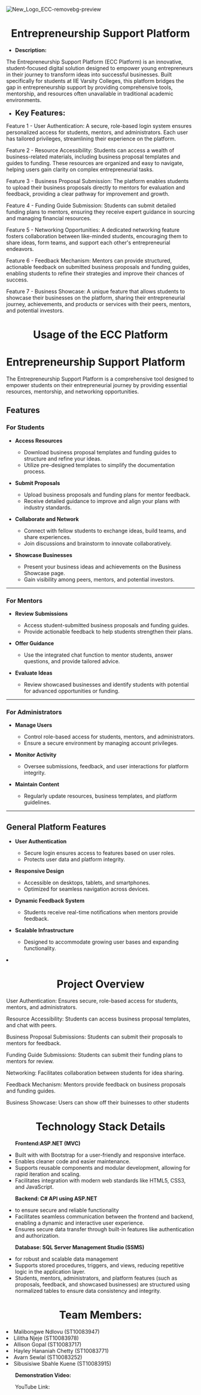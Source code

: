 ![New_Logo_ECC-removebg-preview](https://github.com/user-attachments/assets/e4e01980-144d-4d37-94a1-3e264e58780e)

<div style="text-align: center;">
    <h1>Entrepreneurship Support Platform</h1>
</div>

<ul><li><strong>Description:</strong></li></ul>
<p>The Entrepreneurship Support Platform (ECC Platform) is an innovative, student-focused digital solution designed to empower young entrepreneurs in their journey to transform ideas into successful businesses. Built specifically for students at IIE Varsity Colleges, this platform bridges the gap in entrepreneurship support by providing comprehensive tools, mentorship, and resources often unavailable in traditional academic environments.</p>

<ul><li><strong style="font-size: 20px;">Key Features:</strong></li></ul>
<p>Feature 1 - User Authentication:
A secure, role-based login system ensures personalized access for students, mentors, and administrators. Each user has tailored privileges, streamlining their experience on the platform.</p>

<p>Feature 2 - Resource Accessibility:
Students can access a wealth of business-related materials, including business proposal templates and guides to funding. These resources are organized and easy to navigate, helping users gain clarity on complex entrepreneurial tasks.</p>

<p>Feature 3 - Business Proposal Submission:
The platform enables students to upload their business proposals directly to mentors for evaluation and feedback, providing a clear pathway for improvement and growth.</p>

<p>Feature 4 - Funding Guide Submission:
Students can submit detailed funding plans to mentors, ensuring they receive expert guidance in sourcing and managing financial resources.</p>

<p>Feature 5 - Networking Opportunities:
A dedicated networking feature fosters collaboration between like-minded students, encouraging them to share ideas, form teams, and support each other's entrepreneurial endeavors.</p>

<p>Feature 6 - Feedback Mechanism:
Mentors can provide structured, actionable feedback on submitted business proposals and funding guides, enabling students to refine their strategies and improve their chances of success.</p>

<p>Feature 7 - Business Showcase:
A unique feature that allows students to showcase their businesses on the platform, sharing their entrepreneurial journey, achievements, and products or services with their peers, mentors, and potential investors.</p>

<div style="text-align: center;">
    <h1>Usage of the ECC Platform</h1>
</div>

# **Entrepreneurship Support Platform**

The Entrepreneurship Support Platform is a comprehensive tool designed to empower students on their entrepreneurial journey by providing essential resources, mentorship, and networking opportunities.

## **Features**

### **For Students**
- **Access Resources**  
  - Download business proposal templates and funding guides to structure and refine your ideas.  
  - Utilize pre-designed templates to simplify the documentation process.  

- **Submit Proposals**  
  - Upload business proposals and funding plans for mentor feedback.  
  - Receive detailed guidance to improve and align your plans with industry standards.  

- **Collaborate and Network**  
  - Connect with fellow students to exchange ideas, build teams, and share experiences.  
  - Join discussions and brainstorm to innovate collaboratively.  

- **Showcase Businesses**  
  - Present your business ideas and achievements on the Business Showcase page.  
  - Gain visibility among peers, mentors, and potential investors.  

---

### **For Mentors**
- **Review Submissions**  
  - Access student-submitted business proposals and funding guides.  
  - Provide actionable feedback to help students strengthen their plans.  

- **Offer Guidance**  
  - Use the integrated chat function to mentor students, answer questions, and provide tailored advice.  

- **Evaluate Ideas**  
  - Review showcased businesses and identify students with potential for advanced opportunities or funding.  

---

### **For Administrators**
- **Manage Users**  
  - Control role-based access for students, mentors, and administrators.  
  - Ensure a secure environment by managing account privileges.  

- **Monitor Activity**  
  - Oversee submissions, feedback, and user interactions for platform integrity.  

- **Maintain Content**  
  - Regularly update resources, business templates, and platform guidelines.  

---

## **General Platform Features**
- **User Authentication**  
  - Secure login ensures access to features based on user roles.  
  - Protects user data and platform integrity.  

- **Responsive Design**  
  - Accessible on desktops, tablets, and smartphones.  
  - Optimized for seamless navigation across devices.  

- **Dynamic Feedback System**  
  - Students receive real-time notifications when mentors provide feedback.  

- **Scalable Infrastructure**  
  - Designed to accommodate growing user bases and expanding functionality.
<li></li>
<div style="text-align: center;">
    <h1>Project Overview </h1>
</div>
<p>User Authentication: Ensures secure, role-based access for students, mentors, and administrators.</p>
<p>Resource Accessibility: Students can access business proposal templates, and chat with peers.</p>
<p>Business Proposal Submissions: Students can submit their proposals to mentors for feedback.</p>
<p>Funding Guide Submissions: Students can submit their funding plans to mentors for review.</p>
<p>Networking: Facilitates collaboration between students for idea sharing.</p>
<p>Feedback Mechanism: Mentors provide feedback on business proposals and funding guides.</p>
<p>Business Showcase: Users can show off their buinesses to other students</p>

<div style="text-align: center;">
    <h1>Technology Stack Details</h1>
</div>

<ul><strong>Frontend:ASP.NET (MVC) </strong></ul>
<ul>
  <li>Built with with Bootstrap for a user-friendly and responsive interface.</li>
  <li>Enables cleaner code and easier maintenance.</li>
  <li>Supports reusable components and modular development, allowing for rapid iteration and scaling.</li>
  <li>Facilitates integration with modern web standards like HTML5, CSS3, and JavaScript.</li>
</ul>

<ul><strong>Backend: C# API using ASP.NET</strong></ul>
<ul>
  <li>to ensure secure and reliable functionality</li>
  <li>Facilitates seamless communication between the frontend and backend, enabling a dynamic and interactive user experience.</li>
  <li>Ensures secure data transfer through built-in features like authentication and authorization.</li>
</ul>

<ul><strong>Database: SQL Server Management Studio (SSMS)</strong></ul>
<ul>
  <li>for robust and scalable data management</li>
  <li>Supports stored procedures, triggers, and views, reducing repetitive logic in the application layer.</li>
  <li>Students, mentors, administrators, and platform features (such as proposals, feedback, and showcased businesses) are structured using normalized tables to ensure data consistency and integrity.</li>
</ul>

<div style="text-align: center;">
    <h1>Team Members:</h1>
</div>
<p>
   <li> Malibongwe Ndlovu (ST10083947)</li>
   <li> Lilitha Njeje (ST10083978)</li>
   <li> Allison Gopal (ST10083717)</li>
   <li> Hayley Hananiah Chetty (ST10083771)</li>
   <li> Avarn Sewlal (ST10083252)</li>
   <li> Sibusisiwe Sbahle Kuene (ST10083915)</li>
</p>

<ul><strong>Demonstration Video:</strong></ul>
<ul>
 YouTube Link:
</ul>
